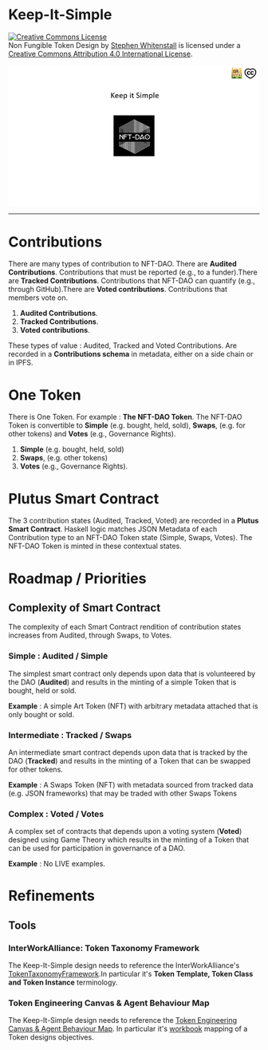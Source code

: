 # Keep-It-Simple

<a rel="license" href="http://creativecommons.org/licenses/by/4.0/"><img alt="Creative Commons License" style="border-width:0" src="https://i.creativecommons.org/l/by/4.0/88x31.png" /></a><br /><span xmlns:dct="http://purl.org/dc/terms/" href="http://purl.org/dc/dcmitype/Text" property="dct:title" rel="dct:type">Non Fungible Token Design</span> by <a xmlns:cc="http://creativecommons.org/ns#" href="https://github.com/Quality-Assurance-DAO" property="cc:attributionName" rel="cc:attributionURL">Stephen Whitenstall</a> is licensed under a <a rel="license" href="http://creativecommons.org/licenses/by/4.0/">Creative Commons Attribution 4.0 International License</a>.

<img src="/Documents/Binary/Keep it Simple-02.gif" align="center" width="1000">

<hr>

# Contributions

There are many types of contribution to NFT-DAO. There are **Audited Contributions**. Contributions that must be reported (e.g., to a funder).There are **Tracked Contributions**. Contributions that NFT-DAO can quantify (e.g., through GitHub).There are **Voted contributions**. Contributions that members vote on.

1. **Audited Contributions**. 
1. **Tracked Contributions**. 
1. **Voted contributions**. 

These types of value : Audited, Tracked and Voted Contributions. Are recorded in a **Contributions schema** in metadata, either on a side chain or in IPFS.

# One Token

There is One Token. For example : **The NFT-DAO Token**. The NFT-DAO Token is convertible to **Simple** (e.g. bought, held, sold), **Swaps**, (e.g. for other tokens) and **Votes** (e.g., Governance Rights).

1. **Simple** (e.g. bought, held, sold)
2. **Swaps**, (e.g. other tokens)
3. **Votes** (e.g., Governance Rights).

# Plutus Smart Contract

The 3 contribution states (Audited, Tracked, Voted) are recorded in a **Plutus Smart Contract**. Haskell logic matches JSON Metadata of each Contribution type to an NFT-DAO Token state (Simple, Swaps, Votes). The NFT-DAO Token is minted in these contextual states.

# Roadmap / Priorities

## Complexity of Smart Contract

The complexity of each Smart Contract rendition of contribution states increases from Audited, through Swaps, to Votes.

### Simple : Audited / Simple

The simplest smart contract only depends upon data that is volunteered by the DAO (**Audited**) and results in the minting of a simple Token that is bought, held or sold.

**Example** : A simple Art Token (NFT) with arbitrary metadata attached that is only bought or sold.

### Intermediate : Tracked / Swaps

An intermediate smart contract depends upon data that is tracked by the DAO (**Tracked**) and results in the minting of a Token that can be swapped for other tokens.

**Example** : A Swaps Token (NFT) with metadata sourced from tracked data (e.g. JSON frameworks) that may be traded with other Swaps Tokens

### Complex : Voted / Votes

A complex set of contracts that depends upon a voting system (**Voted**) designed using Game Theory which results in the minting of a Token that can be used for participation in governance of a DAO.

**Example** : No LIVE examples.

# Refinements

## Tools

### InterWorkAlliance: Token Taxonomy Framework 

The Keep-It-Simple design needs to reference the InterWorkAlliance's [TokenTaxonomyFramework](https://github.com/InterWorkAlliance/TokenTaxonomyFramework).In particular it's **Token Template, Token Class and Token Instance** terminology. 

### Token Engineering Canvas & Agent Behaviour Map 

The Keep-It-Simple design needs to reference the [Token Engineering Canvas & Agent Behaviour Map](https://medium.com/@nembal/token-engineering-canvas-agent-behaviour-map-basics-for-token-engineering-59a413001222). In particular it's [workbook](https://docs.google.com/spreadsheets/d/1cJn_aQj6mF-vC_89-Ah3hLtikp-S579FwrPEAZe8obU/edit#gid=1854744670) mapping of a Token designs objectives.




